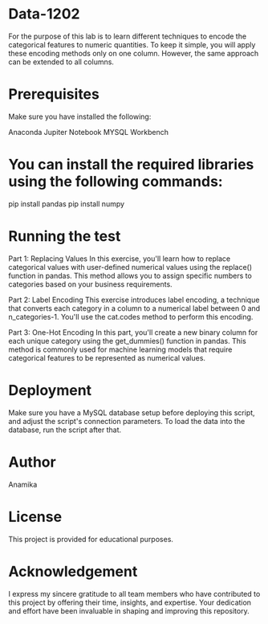 # Data-1202
For the purpose of this lab is to learn different techniques to encode the categorical features to numeric quantities. To keep it simple, you will apply these encoding methods only on one column. However, the same approach can be extended to all columns.
# Prerequisites
Make sure you have installed the following:

Anaconda
Jupiter Notebook
MYSQL Workbench
# You can install the required libraries using the following commands:
pip install pandas
pip install numpy
# Running the test
Part 1: Replacing Values
In this exercise, you'll learn how to replace categorical values with user-defined numerical values using the replace() function in pandas. This method allows you to assign specific numbers to categories based on your business requirements.

Part 2: Label Encoding
This exercise introduces label encoding, a technique that converts each category in a column to a numerical label between 0 and n_categories-1. You'll use the cat.codes method to perform this encoding.

Part 3: One-Hot Encoding
In this part, you'll create a new binary column for each unique category using the get_dummies() function in pandas. This method is commonly used for machine learning models that require categorical features to be represented as numerical values.
# Deployment
Make sure you have a MySQL database setup before deploying this script, and adjust the script's connection parameters. To load the data into the database, run the script after that.
# Author
Anamika
# License
This project is provided for educational purposes. 

# Acknowledgement
I express my sincere gratitude to all team members who have contributed to this project by offering their time, insights, and expertise. Your dedication and effort have been invaluable in shaping and improving this repository.
